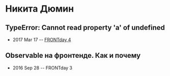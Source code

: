 # Никита Дюмин

## TypeError: Cannot read property &#39;a&#39; of undefined
- 2017 Mar 17 -- [FRONTday 4](https://www.youtube.com/watch?v=Zx-SXF72Fjo)    
## Observable на фронтенде. Как и почему
- 2016 Sep 28 -- FRONTday 3    

